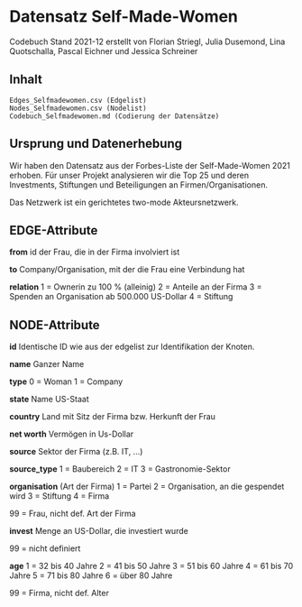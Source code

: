 # Datensatz Self-Made-Women

Codebuch Stand 2021-12 erstellt von Florian Striegl, Julia Dusemond, Lina Quotschalla, Pascal Eichner und Jessica Schreiner

## Inhalt

    Edges_Selfmadewomen.csv (Edgelist)
    Nodes_Selfmadewomen.csv (Nodelist)
    Codebuch_Selfmadewomen.md (Codierung der Datensätze)

## Ursprung und Datenerhebung

Wir haben den Datensatz aus der Forbes-Liste der Self-Made-Women 2021 erhoben. Für unser Projekt analysieren wir die Top 25 und deren Investments, Stiftungen und Beteiligungen an Firmen/Organisationen.

Das Netzwerk ist ein gerichtetes two-mode Akteursnetzwerk.


## EDGE-Attribute

**from**
id der Frau, die in der Firma involviert ist

**to**
Company/Organisation, mit der die Frau eine Verbindung hat

**relation**
1 = Ownerin zu 100 % (alleinig)
2 = Anteile an der Firma
3 = Spenden an Organisation ab 500.000 US-Dollar
4 = Stiftung


## NODE-Attribute

**id**
Identische ID wie aus der edgelist zur Identifikation der Knoten.

**name** Ganzer Name

**type**
0 = Woman
1 = Company

**state**
Name US-Staat

**country**
Land mit Sitz der Firma bzw. Herkunft der Frau

**net worth**
Vermögen in Us-Dollar

**source**
Sektor der Firma (z.B. IT, ...)

**source_type**
1 = Baubereich
2 = IT
3 = Gastronomie-Sektor

**organisation** (Art der Firma)
1 = Partei
2 = Organisation, an die gespendet wird
3 = Stiftung
4 = Firma

99 = Frau, nicht def. Art der Firma

**invest**
Menge an US-Dollar, die investiert wurde

99 = nicht definiert

**age**
1 = 32 bis 40 Jahre
2 = 41 bis 50 Jahre
3 = 51 bis 60 Jahre
4 = 61 bis 70 Jahre
5 = 71 bis 80 Jahre
6 = über 80 Jahre

99 = Firma, nicht def. Alter

